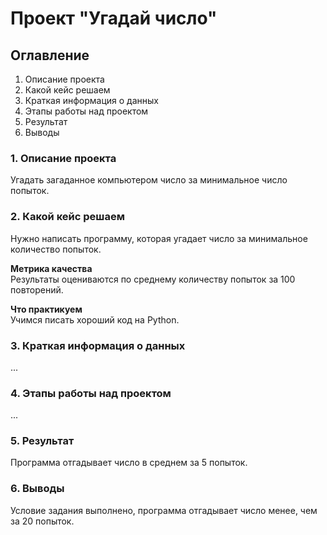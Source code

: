 # Проект "Угадай число"

## Оглавление
1. Описание проекта
2. Какой кейс решаем
3. Краткая информация о данных
4. Этапы работы над проектом
5. Результат
6. Выводы

### 1. Описание проекта
Угадать загаданное компьютером число за минимальное число попыток.

### 2. Какой кейс решаем
Нужно написать программу, которая угадает число за минимальное количество попыток.

**Метрика качества**\
Результаты оцениваются по среднему количеству попыток за 100 повторений.

**Что практикуем**\
Учимся писать хороший код на Python.

### 3. Краткая информация о данных
...

### 4. Этапы работы над проектом
...

### 5. Результат
Программа отгадывает число в среднем за 5 попыток.

### 6. Выводы
Условие задания выполнено, программа отгадывает число менее, чем за 20 попыток.
